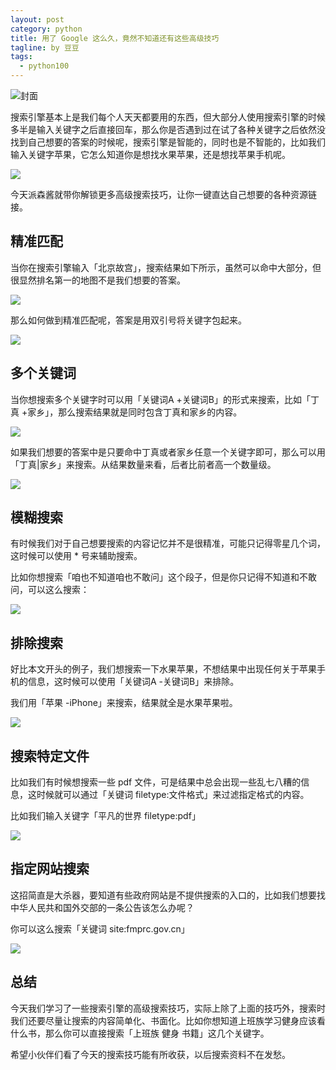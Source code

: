 ```yaml
---
layout: post
category: python
title: 用了 Google 这么久，竟然不知道还有这些高级技巧
tagline: by 豆豆
tags: 
  - python100
---
```


![封面](http://www.justdopython.com/assets/images/2020/12/google/000.png)

搜索引擎基本上是我们每个人天天都要用的东西，但大部分人使用搜索引擎的时候多半是输入关键字之后直接回车，那么你是否遇到过在试了各种关键字之后依然没找到自己想要的答案的时候呢，搜索引擎是智能的，同时也是不智能的，比如我们输入关键字苹果，它怎么知道你是想找水果苹果，还是想找苹果手机呢。

<!--more-->

![](http://www.justdopython.com/assets/images/2020/12/google/001.png)

今天派森酱就带你解锁更多高级搜索技巧，让你一键直达自己想要的各种资源链接。

## 精准匹配

当你在搜索引擎输入「北京故宫」，搜索结果如下所示，虽然可以命中大部分，但很显然排名第一的地图不是我们想要的答案。

![](http://www.justdopython.com/assets/images/2020/12/google/002.png)

那么如何做到精准匹配呢，答案是用双引号将关键字包起来。

![](http://www.justdopython.com/assets/images/2020/12/google/003.png)

## 多个关键词

当你想搜索多个关键字时可以用「关键词A +关键词B」的形式来搜索，比如「丁真 +家乡」，那么搜索结果就是同时包含丁真和家乡的内容。

![](http://www.justdopython.com/assets/images/2020/12/google/004.png)

如果我们想要的答案中是只要命中丁真或者家乡任意一个关键字即可，那么可以用 「丁真|家乡」来搜索。从结果数量来看，后者比前者高一个数量级。

![](http://www.justdopython.com/assets/images/2020/12/google/005.png)

## 模糊搜索

有时候我们对于自己想要搜索的内容记忆并不是很精准，可能只记得零星几个词，这时候可以使用 * 号来辅助搜索。

比如你想搜索「咱也不知道咱也不敢问」这个段子，但是你只记得不知道和不敢问，可以这么搜索：

![](http://www.justdopython.com/assets/images/2020/12/google/006.png)

## 排除搜索

好比本文开头的例子，我们想搜索一下水果苹果，不想结果中出现任何关于苹果手机的信息，这时候可以使用「关键词A -关键词B」来排除。

我们用「苹果 -iPhone」来搜索，结果就全是水果苹果啦。

![](http://www.justdopython.com/assets/images/2020/12/google/007.png)

## 搜索特定文件

比如我们有时候想搜索一些 pdf 文件，可是结果中总会出现一些乱七八糟的信息，这时候就可以通过「关键词 filetype:文件格式」来过滤指定格式的内容。

比如我们输入关键字「平凡的世界 filetype:pdf」

![](http://www.justdopython.com/assets/images/2020/12/google/008.png)

## 指定网站搜索

这招简直是大杀器，要知道有些政府网站是不提供搜索的入口的，比如我们想要找中华人民共和国外交部的一条公告该怎么办呢？

你可以这么搜索「关键词 site:fmprc.gov.cn」

![](http://www.justdopython.com/assets/images/2020/12/google/009.png)

## 总结

今天我们学习了一些搜索引擎的高级搜索技巧，实际上除了上面的技巧外，搜索时我们还要尽量让搜索的内容简单化、书面化。比如你想知道上班族学习健身应该看什么书，那么你可以直接搜索「上班族 健身 书籍」这几个关键字。

希望小伙伴们看了今天的搜索技巧能有所收获，以后搜索资料不在发愁。